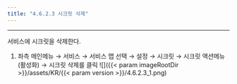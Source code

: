 ```yaml
---
title: "4.6.2.3 시크릿 삭제"
---
```


---
서비스에 시크릿을 삭제한다.

1. 좌측 메인메뉴 → 서비스 → 서비스 맵 선택 → 설정 → 시크릿 → 시크릿 액션메뉴\(활성화\) →  시크릿 삭제를 클릭
    ![]({{< param imageRootDir >}}/assets/KR/{{< param version >}}/4.6.2.3_1.png)
